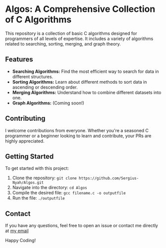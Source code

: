 # Algos: A Comprehensive Collection of C Algorithms

This repository is a collection of basic C algorithms designed for programmers of all levels of expertise. It includes a variety of algorithms related to searching, sorting, merging, and graph theory.

## Features

- **Searching Algorithms:** Find the most efficient way to search for data in different structures.
- **Sorting Algorithms:** Learn about different methods to sort data in ascending or descending order.
- **Merging Algorithms:** Understand how to combine different datasets into one.
- **Graph Algorithms:** (Coming soon!)

## Contributing
I welcome contributions from everyone. Whether you're a seasoned C programmer or a beginner looking to learn and contribute, your PRs are highly appreciated. 

## Getting Started

To get started with this project:

1. Clone the repository: `git clone https://github.com/Sergius-Nyah/Algos.git`
2. Navigate into the directory: `cd Algos`
3. Compile the desired file: `gcc filename.c -o outputfile`
4. Run the file: `./outputfile`


## Contact

If you have any questions, feel free to open an issue or contact me directly at [my email](sergiusnyah@gmail.com)


Happy Coding!